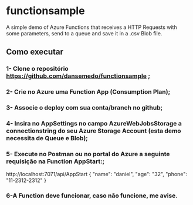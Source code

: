 # functionsample
A simple demo of Azure Functions that receives a HTTP Requests with some parameters, send to a queue and save it in a .csv Blob file.
## Como executar
### 1-	Clone o repositório https://github.com/dansemedo/functionsample ;
### 2-	Crie no Azure uma Function App (Consumption Plan);
### 3-	Associe o deploy com sua conta/branch no github;
### 4-	Insira no AppSettings no campo AzureWebJobsStorage a connectionstring do seu Azure Storage Account (esta demo necessita de Queue e Blob);
### 5-	Execute no Postman ou no portal do Azure a seguinte requisição na Function AppStart:;
 
http://localhost:7071/api/AppStart
{
    "name": "daniel",
    "age": "32",
    "phone": "11-2312-2312"
}
### 6-A Function deve funcionar, caso não funcione, me avise.
